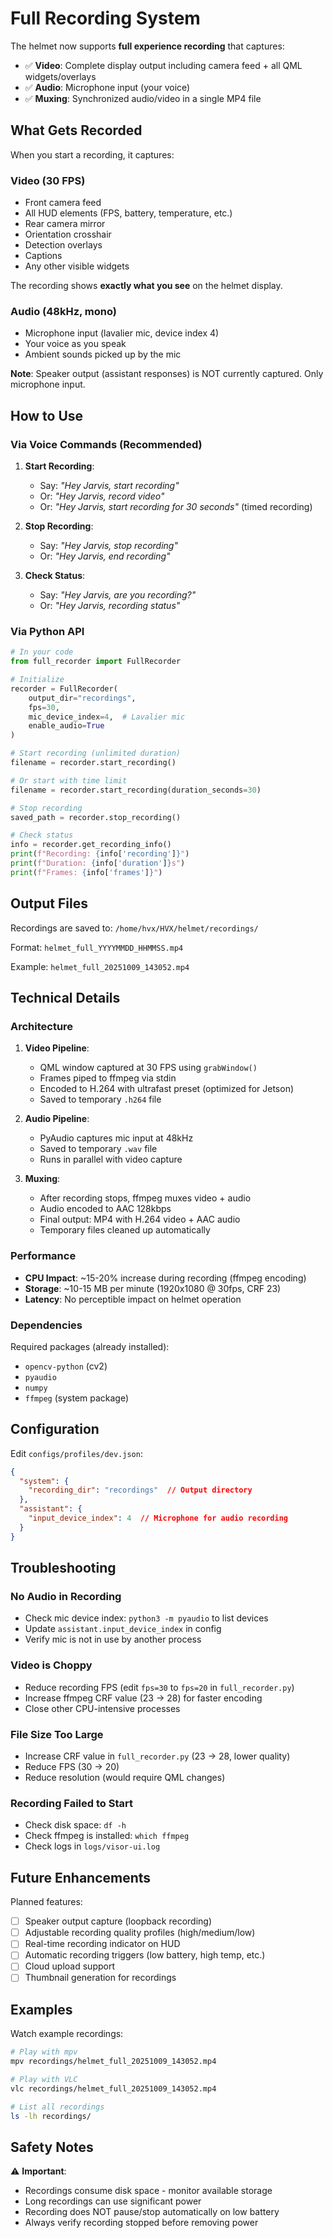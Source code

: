 # Full Recording System

The helmet now supports **full experience recording** that captures:
- ✅ **Video**: Complete display output including camera feed + all QML widgets/overlays
- ✅ **Audio**: Microphone input (your voice)
- ✅ **Muxing**: Synchronized audio/video in a single MP4 file

## What Gets Recorded

When you start a recording, it captures:

### Video (30 FPS)
- Front camera feed
- All HUD elements (FPS, battery, temperature, etc.)
- Rear camera mirror
- Orientation crosshair
- Detection overlays
- Captions
- Any other visible widgets

The recording shows **exactly what you see** on the helmet display.

### Audio (48kHz, mono)
- Microphone input (lavalier mic, device index 4)
- Your voice as you speak
- Ambient sounds picked up by the mic

**Note**: Speaker output (assistant responses) is NOT currently captured. Only microphone input.

## How to Use

### Via Voice Commands (Recommended)

1. **Start Recording**:
   - Say: *"Hey Jarvis, start recording"*
   - Or: *"Hey Jarvis, record video"*
   - Or: *"Hey Jarvis, start recording for 30 seconds"* (timed recording)

2. **Stop Recording**:
   - Say: *"Hey Jarvis, stop recording"*
   - Or: *"Hey Jarvis, end recording"*

3. **Check Status**:
   - Say: *"Hey Jarvis, are you recording?"*
   - Or: *"Hey Jarvis, recording status"*

### Via Python API

```python
# In your code
from full_recorder import FullRecorder

# Initialize
recorder = FullRecorder(
    output_dir="recordings",
    fps=30,
    mic_device_index=4,  # Lavalier mic
    enable_audio=True
)

# Start recording (unlimited duration)
filename = recorder.start_recording()

# Or start with time limit
filename = recorder.start_recording(duration_seconds=30)

# Stop recording
saved_path = recorder.stop_recording()

# Check status
info = recorder.get_recording_info()
print(f"Recording: {info['recording']}")
print(f"Duration: {info['duration']}s")
print(f"Frames: {info['frames']}")
```

## Output Files

Recordings are saved to: `/home/hvx/HVX/helmet/recordings/`

Format: `helmet_full_YYYYMMDD_HHMMSS.mp4`

Example: `helmet_full_20251009_143052.mp4`

## Technical Details

### Architecture

1. **Video Pipeline**:
   - QML window captured at 30 FPS using `grabWindow()`
   - Frames piped to ffmpeg via stdin
   - Encoded to H.264 with ultrafast preset (optimized for Jetson)
   - Saved to temporary `.h264` file

2. **Audio Pipeline**:
   - PyAudio captures mic input at 48kHz
   - Saved to temporary `.wav` file
   - Runs in parallel with video capture

3. **Muxing**:
   - After recording stops, ffmpeg muxes video + audio
   - Audio encoded to AAC 128kbps
   - Final output: MP4 with H.264 video + AAC audio
   - Temporary files cleaned up automatically

### Performance

- **CPU Impact**: ~15-20% increase during recording (ffmpeg encoding)
- **Storage**: ~10-15 MB per minute (1920x1080 @ 30fps, CRF 23)
- **Latency**: No perceptible impact on helmet operation

### Dependencies

Required packages (already installed):
- `opencv-python` (cv2)
- `pyaudio`
- `numpy`
- `ffmpeg` (system package)

## Configuration

Edit `configs/profiles/dev.json`:

```json
{
  "system": {
    "recording_dir": "recordings"  // Output directory
  },
  "assistant": {
    "input_device_index": 4  // Microphone for audio recording
  }
}
```

## Troubleshooting

### No Audio in Recording
- Check mic device index: `python3 -m pyaudio` to list devices
- Update `assistant.input_device_index` in config
- Verify mic is not in use by another process

### Video is Choppy
- Reduce recording FPS (edit `fps=30` to `fps=20` in `full_recorder.py`)
- Increase ffmpeg CRF value (23 → 28) for faster encoding
- Close other CPU-intensive processes

### File Size Too Large
- Increase CRF value in `full_recorder.py` (23 → 28, lower quality)
- Reduce FPS (30 → 20)
- Reduce resolution (would require QML changes)

### Recording Failed to Start
- Check disk space: `df -h`
- Check ffmpeg is installed: `which ffmpeg`
- Check logs in `logs/visor-ui.log`

## Future Enhancements

Planned features:
- [ ] Speaker output capture (loopback recording)
- [ ] Adjustable recording quality profiles (high/medium/low)
- [ ] Real-time recording indicator on HUD
- [ ] Automatic recording triggers (low battery, high temp, etc.)
- [ ] Cloud upload support
- [ ] Thumbnail generation for recordings

## Examples

Watch example recordings:
```bash
# Play with mpv
mpv recordings/helmet_full_20251009_143052.mp4

# Play with VLC
vlc recordings/helmet_full_20251009_143052.mp4

# List all recordings
ls -lh recordings/
```

## Safety Notes

⚠️ **Important**:
- Recordings consume disk space - monitor available storage
- Long recordings can use significant power
- Recording does NOT pause/stop automatically on low battery
- Always verify recording stopped before removing power
